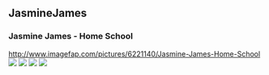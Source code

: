 ## JasmineJames
### Jasmine James - Home School
http://www.imagefap.com/pictures/6221140/Jasmine-James-Home-School
![](http://x.imagefapusercontent.com/u/Chpox/6221140/2057371457/Jasmine_James_-_Home_School_Hardcore_-_SpaceHoppersAndLollyPoppers_041.jpg)
![](http://x.imagefapusercontent.com/u/Chpox/6221140/780234424/Jasmine_James_-_Home_School_Hardcore_-_SpaceHoppersAndLollyPoppers_082.jpg)
![](http://x.imagefapusercontent.com/u/Chpox/6221140/1931946937/Jasmine_James_-_Home_School_Hardcore_-_SpaceHoppersAndLollyPoppers_122.jpg)
![](http://x.imagefapusercontent.com/u/Chpox/6221140/344151875/Jasmine_James_-_Home_School_Hardcore_-_SpaceHoppersAndLollyPoppers_123.jpg)
